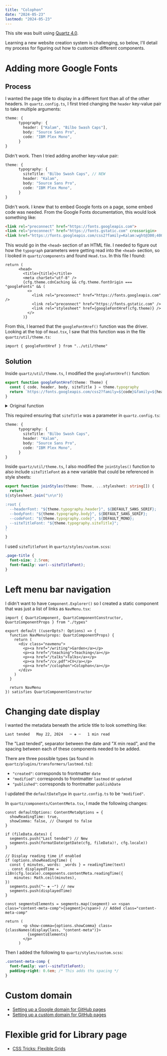 ```yaml
---
title: "Colophon"
date: "2024-05-23"
lastmod: "2024-05-23"
---
```


This site was built using [Quartz 4.0](https://quartz.jzhao.xyz/).

Learning a new website creation system is challenging, so below, I'll detail my process for figuring out how to customize different components.

# Adding more Google Fonts

## Process

I wanted the page title to display in a different font than all of the other headers. In `quartz.config.ts`, I first tried changing the `header` key-value pair to take multiple arguments:

```ts
theme: {
      typography: {
        header: ["Kalam", "Bilbo Swash Caps"],
        body: "Source Sans Pro",
        code: "IBM Plex Mono",
      }
}
```

Didn't work. Then I tried adding another key-value pair:

```ts
theme: {
      typography: {
        siteTitle: "Bilbo Swash Caps", // NEW
        header: "Kalam",
        body: "Source Sans Pro",
        code: "IBM Plex Mono",
      }
}
```

Didn't work. I knew that to embed Google fonts on a page, some embed code was needed. From the Google Fonts documentation, this would look something like:

```html
<link rel="preconnect" href="https://fonts.googleapis.com">
<link rel="preconnect" href="https://fonts.gstatic.com" crossorigin>
<link href="https://fonts.googleapis.com/css2?family=Kalam:wght@300;400;700&display=swap" rel="stylesheet">
```

This would go in the `<head>` section of an HTML file. I needed to figure out how the `typograph` parameters were getting read into the `<head>` section, so I looked in `quartz/components` and found `Head.tsx`. In this file I found:

```tsx
return (
      <head>
        <title>{title}</title>
        <meta charSet="utf-8" />
        {cfg.theme.cdnCaching && cfg.theme.fontOrigin === "googleFonts" && (
          <>
            <link rel="preconnect" href="https://fonts.googleapis.com" />
            <link rel="preconnect" href="https://fonts.gstatic.com" />
            <link rel="stylesheet" href={googleFontHref(cfg.theme)} />
          </>
        )}
```

From this, I learned that the `googleFontHref()` function was the driver. Looking at the top of `Head.tsx`, I saw that this function was in the file `quartz/util/theme.ts`:

```tsx
import { googleFontHref } from "../util/theme"
```

## Solution

Inside  `quartz/util/theme.ts`, I modified the `googleFontHref()` function:

```ts
export function googleFontHref(theme: Theme) {
  const { code, header, body, siteTitle } = theme.typography
  return `https://fonts.googleapis.com/css2?family=${code}&family=${header}:wght@400;700&family=${body}:ital,wght@0,400;0,600;1,400;1,600&family=${siteTitle}&display=swap`
}
```

<details>
    <summary>Original function</summary>

```ts
export function googleFontHref(theme: Theme) {
  const { code, header, body } = theme.typography
  return `https://fonts.googleapis.com/css2?family=${code}&family=${header}:wght@400;700&family=${body}:ital,wght@0,400;0,600;1,400;1,600&display=swap`
}
```
</details>

This required ensuring that `siteTitle` was a parameter in `quartz.config.ts`:

```ts
theme: {
      typography: {
        siteTitle: "Bilbo Swash Caps",
        header: "Kalam",
        body: "Source Sans Pro",
        code: "IBM Plex Mono",
      }
}
```

Inside  `quartz/util/theme.ts`, I also modified the `joinStyles()` function to also include `siteTitleFont` as a new variable that could be referenced in style sheets:

```ts
export function joinStyles(theme: Theme, ...stylesheet: string[]) {
  return `
${stylesheet.join("\n\n")}

:root {
  --headerFont: "${theme.typography.header}", ${DEFAULT_SANS_SERIF};
  --bodyFont: "${theme.typography.body}", ${DEFAULT_SANS_SERIF};
  --codeFont: "${theme.typography.code}", ${DEFAULT_MONO};
  --siteTitleFont: "${theme.typography.siteTitle}";
}
`
}
```

I used `siteTitleFont` in `quartz/styles/custom.scss`:

```scss
.page-title {
  font-size: 2.5rem;
  font-family: var(--siteTitleFont);
}
```

# Left menu bar navigation

I didn't want to have `Component.Explorer()` so I created a static component that was just a list of links as `NavMenu.tsx`:

```tsx
import { QuartzComponent, QuartzComponentConstructor, QuartzComponentProps } from "./types"

export default ((userOpts?: Options) => {
  function NavMenu(props: QuartzComponentProps) {
    return (
      <div class="navmenu">
        <p><a href="/writing">Garden</a></p>
        <p><a href="/teaching">Teaching</a></p>
        <p><a href="/talks">Talks</a></p>
        <p><a href="/cv.pdf">CV</a></p>
        <p><a href="/colophon">Colophon</a></p>
      </div>
    )
  }
 
  return NavMenu
}) satisfies QuartzComponentConstructor
```

# Changing date display

I wanted the metadata beneath the article title to look something like:
```
Last tended   May 22, 2024   ╌ ❖ ╌   1 min read
```

The "Last tended", separator between the date and "X min read", and the spacing between each of these components needed to be added.

There are three possible types (as found in `quartz/plugins/transformers/lastmod.ts`):
- `"created"`: corresponds to frontmatter `date`
- `"modified"`: corresponds to frontmatter `lastmod` or `updated`
- `"published"`: corresponds to frontmatter `publishDate`

I updated the `defaultDateType` in `quartz.config.ts` to be `"modified"`.

In `quartz/components/ContentMeta.tsx`, I made the following changes:

```tsx
const defaultOptions: ContentMetaOptions = {
  showReadingTime: true,
  showComma: false, // Changed to false
}

if (fileData.dates) {
  segments.push("Last tended") // New
  segments.push(formatDate(getDate(cfg, fileData)!, cfg.locale))
}

// Display reading time if enabled
if (options.showReadingTime) {
  const { minutes, words: _words } = readingTime(text)
 . const displayedTime = i18n(cfg.locale).components.contentMeta.readingTime({
    minutes: Math.ceil(minutes),
})
  segments.push("╌ ❖ ╌") // new
  segments.push(displayedTime)
}

const segmentsElements = segments.map((segment) => <span class="content-meta-comp">{segment}</span>) // Added class="content-meta-comp"

return (
        <p show-comma={options.showComma} class={classNames(displayClass, "content-meta")}>
          {segmentsElements}
        </p>
      )
```

Then I added the following to `quartz/styles/custom.scss`:

```scss
.content-meta-comp {
  font-family: var(--siteTitleFont);
  padding-right: 0.6em; /* This adds ths spacing */
}
```

# Custom domain

- [Setting up a Google domain for GitHub pages](https://dev.to/trentyang/how-to-setup-google-domain-for-github-pages-1p58)
- [Setting up a custom domain for GitHub pages](https://quartz.jzhao.xyz/hosting#custom-domain)

# Flexible grid for Library page

- [CSS Tricks: Flexible Grids](https://css-tricks.com/books/greatest-css-tricks/flexible-grids/)


